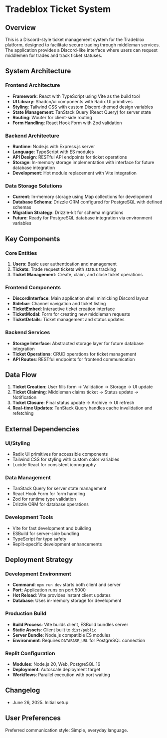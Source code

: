# Tradeblox Ticket System

## Overview

This is a Discord-style ticket management system for the Tradeblox platform, designed to facilitate secure trading through middleman services. The application provides a Discord-like interface where users can request middlemen for trades and track ticket statuses.

## System Architecture

### Frontend Architecture
- **Framework**: React with TypeScript using Vite as the build tool
- **UI Library**: Shadcn/ui components with Radix UI primitives
- **Styling**: Tailwind CSS with custom Discord-themed design variables
- **State Management**: TanStack Query (React Query) for server state
- **Routing**: Wouter for client-side routing
- **Form Handling**: React Hook Form with Zod validation

### Backend Architecture
- **Runtime**: Node.js with Express.js server
- **Language**: TypeScript with ES modules
- **API Design**: RESTful API endpoints for ticket operations
- **Storage**: In-memory storage implementation with interface for future database integration
- **Development**: Hot module replacement with Vite integration

### Data Storage Solutions
- **Current**: In-memory storage using Map collections for development
- **Database Schema**: Drizzle ORM configured for PostgreSQL with defined schemas
- **Migration Strategy**: Drizzle-kit for schema migrations
- **Future**: Ready for PostgreSQL database integration via environment variables

## Key Components

### Core Entities
1. **Users**: Basic user authentication and management
2. **Tickets**: Trade request tickets with status tracking
3. **Ticket Management**: Create, claim, and close ticket operations

### Frontend Components
- **DiscordInterface**: Main application shell mimicking Discord layout
- **Sidebar**: Channel navigation and ticket listing
- **TicketEmbed**: Interactive ticket creation interface
- **TicketModal**: Form for creating new middleman requests
- **TicketDetails**: Ticket management and status updates

### Backend Services
- **Storage Interface**: Abstracted storage layer for future database integration
- **Ticket Operations**: CRUD operations for ticket management
- **API Routes**: RESTful endpoints for frontend communication

## Data Flow

1. **Ticket Creation**: User fills form → Validation → Storage → UI update
2. **Ticket Claiming**: Middleman claims ticket → Status update → Notification
3. **Ticket Closure**: Final status update → Archive → UI refresh
4. **Real-time Updates**: TanStack Query handles cache invalidation and refetching

## External Dependencies

### UI/Styling
- Radix UI primitives for accessible components
- Tailwind CSS for styling with custom color variables
- Lucide React for consistent iconography

### Data Management
- TanStack Query for server state management
- React Hook Form for form handling
- Zod for runtime type validation
- Drizzle ORM for database operations

### Development Tools
- Vite for fast development and building
- ESBuild for server-side bundling
- TypeScript for type safety
- Replit-specific development enhancements

## Deployment Strategy

### Development Environment
- **Command**: `npm run dev` starts both client and server
- **Port**: Application runs on port 5000
- **Hot Reload**: Vite provides instant client updates
- **Database**: Uses in-memory storage for development

### Production Build
- **Build Process**: Vite builds client, ESBuild bundles server
- **Static Assets**: Client built to `dist/public`
- **Server Bundle**: Node.js compatible ES modules
- **Environment**: Requires `DATABASE_URL` for PostgreSQL connection

### Replit Configuration
- **Modules**: Node.js 20, Web, PostgreSQL 16
- **Deployment**: Autoscale deployment target
- **Workflows**: Parallel execution with port waiting

## Changelog
- June 26, 2025. Initial setup

## User Preferences

Preferred communication style: Simple, everyday language.